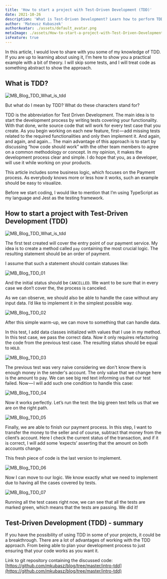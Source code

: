 ```yaml
---
title: 'How to start a project with Test-Driven Development (TDD)'
date: 2021-10-26
description: 'What is Test-Driven Development? Learn how to perform TDD with real code examples that focus on the Payment process.'
author: 'Mateusz Kubaszek'
authorAvatar: ./assets/default_avatar.png
metaImage: ./assets/How-to-start-a-project-with-Test-Driven-Development-TDD/MB_Blog_TDD_Cover.jpg
isFeature: true
---
```



In this article, I would love to share with you some of my knowledge of TDD. If you are up to learning about using it, I’m here to show you a practical example with a bit of theory. I will skip some tests, and I will treat code as something abstract to show the approach.

## What is TDD?

![MB_Blog_TDD_What_is_tdd](assets/How-to-start-a-project-with-Test-Driven-Development-TDD/MB_Blog_TDD_What_is_tdd.jpg)


But what do I mean by TDD? What do these characters stand for?

TDD is the abbreviation for Test Driven Development. The main idea is to start the development process by writing tests covering your functionality. With that done, write source code that will work for every test case that you create. As you begin working on each new feature, first — add missing tests related to the required functionalities and only then implement it. And again, and again, and again… The main advantage of this approach is to start by discussing “how code should work” with the other team members to agree on a common methodology or concept. In my opinion, it makes the development process clear and simple. I do hope that you, as a developer, will use it while working on your products.

This article includes some business logic, which focuses on the Payment process. As everybody knows more or less how it works, such an example should be easy to visualize.

Before we start coding, I would like to mention that I’m using TypeScript as my language and Jest as the testing framework.

## How to start a project with Test-Driven Development (TDD)
![MB_Blog_TDD_What_is_tdd](assets/How-to-start-a-project-with-Test-Driven-Development-TDD/MB_Blog_TDD_how_to_start.jpg)



The first test created will cover the entry point of our payment service. My idea is to create a method called `pay` containing the most crucial logic. The resulting statement should be an order of payment.

I assume that such a statement should contain statuses like:

![MB_Blog_TDD_01](assets/How-to-start-a-project-with-Test-Driven-Development-TDD/MB_Blog_TDD_01.jpg)

And the initial status should be `CANCELLED`. We want to be sure that in every case we don’t cover the, the process is canceled.

As we can observe, we should also be able to handle the case without any input data. I’d like to implement it in the simplest possible way.

![MB_Blog_TDD_02](assets/How-to-start-a-project-with-Test-Driven-Development-TDD/MB_Blog_TDD_02.jpg)

After this simple warm-up, we can move to something that can handle data.

In this test, I add data classes initialized with values that I use in my method. In this test case, we pass the correct data. Now it only requires refactoring the code from the previous test case. The resulting status should be equal to `HOLD`.

![MB_Blog_TDD_03](assets/How-to-start-a-project-with-Test-Driven-Development-TDD/MB_Blog_TDD_03.jpg)

The previous test was very naive considering we don't know there is enough money in the sender's account. The only value that we change here is the amount to pay. We can see big red text informing us that our test failed. Now — I will add such one condition to handle this case:

![MB_Blog_TDD_04](assets/How-to-start-a-project-with-Test-Driven-Development-TDD/MB_Blog_TDD_04.jpg)

Now it works perfectly. Let’s run the test: the big green text tells us that we are on the right path.

![MB_Blog_TDD_05](assets/How-to-start-a-project-with-Test-Driven-Development-TDD/MB_Blog_TDD_05.jpg)

Finally, we are able to finish our payment process. In this step, I want to transfer the money to the seller and of course, subtract that money from the client’s account. Here I check the current status of the transaction, and if it is correct, I will add some ‘expects’ asserting that the amount on both accounts change.

This fresh piece of code is the last version to implement.

![MB_Blog_TDD_06](assets/How-to-start-a-project-with-Test-Driven-Development-TDD/MB_Blog_TDD_06.jpg)

Now I can move to our logic. We know exactly what we need to implement due to having all the cases covered by tests.

![MB_Blog_TDD_07](assets/How-to-start-a-project-with-Test-Driven-Development-TDD/MB_Blog_TDD_07.jpg)

Running all the test cases right now, we can see that all the tests are marked green, which means that the tests are passing. We did it!

## Test-Driven Development (TDD) - summary



If you have the possibility of using TDD in some of your projects, it could be a breakthrough. There are a lot of advantages of working with the TDD approach. From being able to plan your development process to just ensuring that your code works as you want it.



Link to git repository containing the discussed code: [https://github.com/mkubasz/blog/tree/master/intro-tdd](https://github.com/mkubasz/blog/tree/master/intro-tdd)

